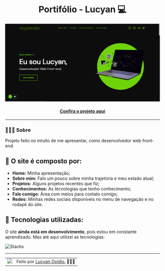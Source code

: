 <h1 align="center">Portifólio - Lucyan 💻</h1>

<img src="assets/images/projects/portifolio.png" alt="Imagem do projeto finalizado">

<h4 align="center"><a href="https://lucyanovidio.vercel.app">Confira o projeto aqui</a></h4>

---

### 👨🏿‍💻 Sobre

Projeto feito no intuito de me apresentar, como desenvolvedor web front-end.

## 🤯 O site é composto por:

- **Home:** Minha apresentação;
- **Sobre mim:** Falo um pouco sobre minha trajetória e meu estado atual;
- **Projetos:** Alguns projetos recentes que fiz;
- **Conhecimentos:** As técnologias que tenho conhecimento;
- **Fale comigo:** Área com meios para contato comigo;
- **Redes:** Minhas redes sociais disponíveis no menu de navegação e no rodapé do site.

## 🧠 Tecnologias utilizadas:

O site **ainda está em desenvolvimento**, pois estou em constante aprendizado. Mas até aqui utilizei as tecnologias:

![Stacks](https://skillicons.dev/icons?i=html,css,js&perline=8&theme=light)

---

<table>
  <tr>
    <td>
      <img src="https://github.com/lucyanovidio.png" width="100px" />
    </td>
    <td>
      Feito por <a href="https://linkedin.com/in/lucyanovidio">Lucyan Ovídio.</a> 🙋🏿‍♂️
    </td>
  </tr>
</table>
